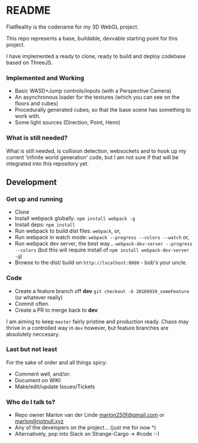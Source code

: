 # README #

FlatReality is the codename for my 3D WebGL project. 

This repo represents a base, buildable, devvable starting point for this project.

I have implemented a ready to clone, ready to build and deploy codebase based on ThreeJS.

### Implemented and Working ###

* Basic WASD+Jump controls/inputs (with a Perspective Camera)
* An asynchronous loader for the textures (which you can see on the floors and cubes)
* Procedurally generated cubes, so that the base scene has something to work with.
* Some light sources (Direction, Point, Hemi)

### What is still needed? ###

What is still needed, is collision detection, websockets and to hook up my current 'infinite world generation' code, but I am not sure if that will be integrated into this repository yet.

## Development ##

### Get up and running ###
* Clone
* Install webpack globally: `npm install webpack -g`
* Install deps: `npm install`
* Run webpack to build dist files: `webpack`, or,
* Run webpack in watch mode: `webpack --progress --colors --watch` or,
* Run webpack dev server, the best way... `webpack-dev-server --progress --colors` (but this will require install of `npm install webpack-dev-server -g`)
* Browse to the dist/ build on `http://localhost:8080` - bob's your uncle.

### Code ###
* Create a feature branch off **dev** `git checkout -b 20160910_someFeature` (or whatever really)
* Commit often.
* Create a PR to merge back to **dev**

I am aiming to keep `master` fairly pristine and production ready. Chaos may thrive in a controlled way in `dev` however, but feature branches are absolutely neccesary.

### Last but not least ###

For the sake of order and all things spicy:

* Comment well, and/or:
* Document on WIKI
* Make/edit/update Issues/Tickets

### Who do I talk to? ###

* Repo owner Marlon van der Linde <marlon250f@gmail.com> or <marlon@notnull.xyz>
* Any of the developers on the project... (just me for now ^)
* Alternatively, pop into Slack on Strange-Cargo -> #code :-)
